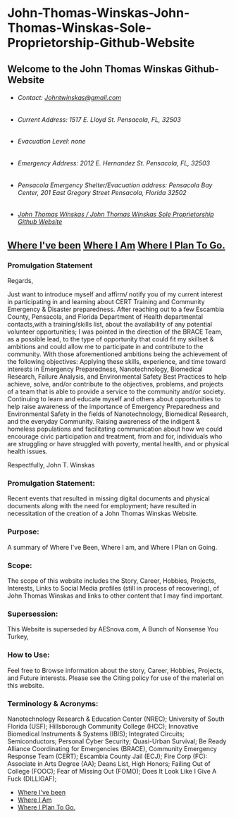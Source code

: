 # John-Thomas-Winskas-John-Thomas-Winskas-Sole-Proprietorship-Github-Website
## Welcome to the John Thomas Winskas Github-Website

 - ###### Contact: Johntwinskas@gmail.com 
 - ###### Current Address: 1517 E. Lloyd St. Pensacola, FL, 32503
 - ###### Evacuation Level: none
 - ###### Emergency Address: 2012 E. Hernandez St. Pensacola, FL, 32503
 - ###### Pensacola Emergency Shelter/Evacuation address: Pensacola Bay Center, 201 East Gregory Street Pensacola, Florida 32502 
 - ###### [John Thomas Winskas / John Thomas Winskas Sole Proprietorship Github Website](https://sites.google.com/view/johnthomaswinskasportfolio/john-thomas-winskas-website?authuser=0)

## [Where I've been](https://github.com/JohnTWinskas/John-Thomas-Winskas-John-Thomas-Winskas-Sole-Proprietorship-Github-Website/blob/main/John%20Thomas%20Winskas%20Where%20I've%20been.md) [Where I Am](https://github.com/JohnTWinskas/John-Thomas-Winskas-John-Thomas-Winskas-Sole-Proprietorship-Github-Website/blob/main/John%20Thomas%20Winskas%20Where%20I%20Am.md) [Where I Plan To Go.](https://sites.google.com/view/johnthomaswinskasportfolio/where-i-plan-to-go?authuser=0)
### Promulgation Statement
Regards, 

Just want to introduce myself and affirm/ notify you of my current interest in participating in and learning about CERT Training and Community Emergency & Disaster preparedness.
 After reaching out to a few Escambia County, Pensacola, and Florida Department of Health departmental contacts,with a training/skills list, about the availability of any potential volunteer opportunities; I was pointed in the direction of the BRACE Team, as a possible lead, to the type of opportunity that could fit my skillset & ambitions and could allow me to participate in and contribute to the community. 
With those aforementioned ambitions being the achievement of the following objectives:
Applying these skills, experience, and time toward interests in Emergency Preparedness, Nanotechnology, Biomedical Research, Failure Analysis, and Environmental Safety Best Practices to help achieve, solve, and/or contribute to the objectives, problems, and projects of a team that is able to provide a service to the community and/or society. 
Continuing to learn and educate myself and others about opportunities to help raise awareness of the importance of Emergency Preparedness and Environmental Safety in the fields of  Nanotechnology, Biomedical Research, and the everyday Community.
Raising awareness of the indigent & homeless populations and facilitating communication about how we could encourage civic participation and treatment, from and for, individuals who are struggling or have struggled with poverty, mental health, and or physical health issues.

Respectfully,
John T. Winskas

### Promulgation Statement:
Recent events that resulted in missing digital documents and physical documents along with the need for employment; have resulted in necessitation of the creation of a John Thomas Winskas Website.
### Purpose: 
A summary of Where I've Been, Where I am, and Where I Plan on Going.
### Scope: 
The scope of this website includes the Story, Career, Hobbies, Projects, Interests, Links to Social Media profiles (still in process of recovering), of John Thomas Winskas and links to other content that I may find important. 
### Supersession: 
This Website is superseded by AESnova.com, A Bunch of Nonsense You Turkey,  
### How to Use:
Feel free to Browse information about the story, Career, Hobbies, Projects, and Future interests. Please see the Citing policy for use of the material on this website.
### Terminology & Acronyms:
Nanotechnology Research & Education Center (NREC); University of South Florida (USF); Hillsborough Community College (HCC); Innovative Biomedical Instruments & Systems (IBIS); Integrated Circuits; Semiconductors; Personal Cyber Security; Quasi-Urban Survival; Be Ready Alliance Coordinating for Emergencies (BRACE), Community Emergency Response Team (CERT); Escambia County Jail (ECJ); Fire Corp (FC): Associate in Arts Degree (AA); Deans List, High Honors; Failing Out of College (FOOC); Fear of Missing Out (FOMO); Does It Look Like I Give A Fuck (DILLIGAF);

 - [Where I've been](https://github.com/JohnTWinskas/John-Thomas-Winskas-John-Thomas-Winskas-Sole-Proprietorship-Github-Website/blob/main/John%20Thomas%20Winskas%20Where%20I've%20been.md)
 - [Where I Am](https://github.com/JohnTWinskas/John-Thomas-Winskas-John-Thomas-Winskas-Sole-Proprietorship-Github-Website/blob/main/John%20Thomas%20Winskas%20Where%20I%20Am.md)
- [Where I Plan To Go.](https://sites.google.com/view/johnthomaswinskasportfolio/where-i-plan-to-go?authuser=0)


